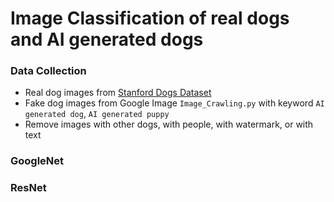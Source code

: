 # Image Classification of real dogs and AI generated dogs

### Data Collection

- Real dog images from [Stanford Dogs Dataset](http://vision.stanford.edu/aditya86/ImageNetDogs/)
- Fake dog images from Google Image `Image_Crawling.py` with keyword `AI generated dog`, `AI generated puppy`
- Remove images with other dogs, with people, with watermark, or with text

### GoogleNet

### ResNet
